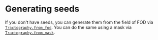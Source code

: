 # Generating seeds

If you don't have seeds, you can generate them from the field of FOD via [`Tractography.from_fod`](@ref). You can do the same using a mask via [`Tractography.from_mask`](@ref).
